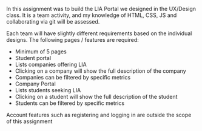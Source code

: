 In this assignment was to build the LIA Portal we designed in the UX/Design class. It is a team activity, and my knowledge of HTML, CSS, JS and collaborating via git will be assessed.

Each team will have slightly different requirements based on the individual designs. The following pages / features are required:

- Minimum of 5 pages
- Student portal
- Lists companies offering LIA
- Clicking on a company will show the full description of the company
- Companies can be filtered by specific metrics
- Company Portal
- Lists students seeking LIA
- Clicking on a student will show the full description of the student
- Students can be filtered by specific metrics


Account features such as registering and logging in are outside the scope of this assignment
